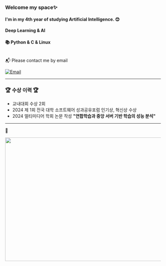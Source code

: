 ### Welcome my space✨

#### I'm in my 4th year of studying Artificial Intelligence. 😊
#### Deep Learning & AI 
#### 📚 Python & C & Linux
<br>
📬 Please contact me by email

[![Email](https://img.shields.io/badge/Email-blue?style=for-the-badge&logo=gmail&logoColor=white)](mailto:eksgk0401@gmail.com)

---
### 🏆 **수상 이력** 🏆 
- 교내대회 수상 2회
- 2024 제 1회 전국 대학 소프트웨어 성과공유포럼 인기상, 혁신상 수상
- 2024 멀티미디어 학회 논문 작성 **"연합학습과 중앙 서버 기반 학습의 성능 분석"**
---
🌱

<img src="https://github-readme-activity-graph.vercel.app/graph?username=daanhaa&theme=github" width="600" height="400">




<!--
**daanhaa/daanhaa** is a ✨ _special_ ✨ repository because its `README.md` (this file) appears on your GitHub profile.

Here are some ideas to get you started:

- 🔭 I’m currently working on ...
- 🌱 I’m currently learning ...
- 👯 I’m looking to collaborate on ...
- 🤔 I’m looking for help with ...
- 💬 Ask me about ...
- 📫 How to reach me: ...
- 😄 Pronouns: ...
- ⚡ Fun fact: ...
-->
